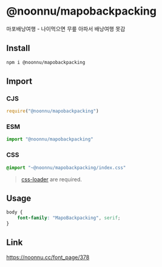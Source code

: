 # @noonnu/mapobackpacking
마포배낭여행 - 나이먹으면 무릎 아파서 배낭여행 못감

## Install
```sh
npm i @noonnu/mapobackpacking
```
## Import
### CJS
```js
require("@noonnu/mapobackpacking")
```
### ESM
```js
import "@noonnu/mapobackpacking"
```
### CSS 
```css
@import "~@noonnu/mapobackpacking/index.css"
```
> [css-loader](https://github.com/webpack-contrib/css-loader) are required.

## Usage
```css
body {
    font-family: "MapoBackpacking", serif;
}
```

## Link
https://noonnu.cc/font_page/378